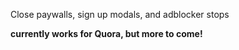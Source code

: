 Close paywalls, sign up modals, and adblocker stops

**currently works for Quora, but more to come!**
